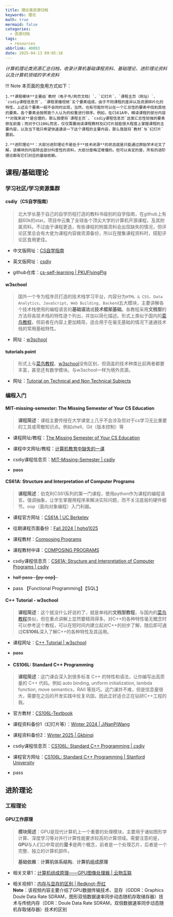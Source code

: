 ```yaml
---
title: 理论类资源归档
keywords: 理论
math: true
mermaid: false
categories:
  - 资源归档
tags:
  - resources
abbrlink: 40893
date: 2025-04-13 09:05:18
---
```


*计算机理论类资源汇总归档，收录计算机基础课程资料、基础理论、进阶理论资料以及计算机领域的学术资料*

!!! Note 
    本页面的食用方式如下：  

    1.**课程模块**主要由`教材（电子书/网页文档）`、`幻灯片`、`课程主页（网址）`、`csdiy课程信息页`、`课程录播视频`五个要素组成，由于不同课程的差异以及资源碎片化的特性，上述五个要素一般不会同时出现，当然，也有可能你可以在一个汇总性的要素中找到其他的要素。各个要素会按照我个人认为的权重进行排序。例如，在CS61A中，精读课程的部分内容**对我来说**是合理的，那么我便将`课程主页`、`csdiy课程信息页`这类汇总性较强的要素排在前面；而对于CS106L而言，仅仅需要阅读课程教材及幻灯片就能很大程度上掌握课程的主要内容，以及当下我只希望快速通读一下这个课程的主要内容，那么我就将`教材`与`幻灯片`置前。  

    2.**进阶理论**：大部分进阶理论不是处于**技术闭源**的状态就是只能通过原始学术论文了解，该模块的内容除去部分科普性的资料，大部分是晦涩难懂的。但可以肯定的是，所有的进阶理论都有它们对应的基础依赖。

## 课程/基础理论

### 学习社区/学习资源集群

#### csdiy（CS自学指南）
>北大学长基于自己的自学历程打造的教科书级别的自学指南，在github上有超60k的star。项目中云集了全球各个顶尖大学的计算机开源课程，及其附属资料。不过由于课程更迭，有些课程的附属资料会出现缺失的情况，但评论区里总会有大佬为课程内容做资源备份，所以在搜集课程资料时，搭配评论区食用更佳。

- 中文版网址：[CS自学指南](https://csdiy.wiki/)

- 英文版网址：[csdiy](https://csdiy.wiki/en)

- github仓库：[cs-self-learning | PKUFlyingPig](https://github.com/PKUFlyingPig/cs-self-learning)

#### w3school
>国外一个专为程序员打造的技术栈学习平台，内容分为`HTML & CSS`、`Data Analytics`、`JavaScript`、`Web Building`、`Backend`五大模块，主要讲解各个技术栈使用的编程语言的**基础语法**或**技术框架基础**。各教程采用**文档型**的方法将各技术栈的特性逐个列出，并加以简化描述。形式上类似于国内的[菜鸟教程](https://www.runoob.com/)，但前者在内容上更加精简，适合用于在毫无基础的情况下速通技术栈的常用基础特性。

- 网址：[w3school](https://www.w3schools.com/)

#### tutorials point
>形式上与[菜鸟教程](https://www.runoob.com/)、[w3school](https://www.w3schools.com/)没有区别，但涵盖的技术种类比前两者都要丰富，甚至还有数学模块。与w3school一样为境外资源。

- 网址：[Tutorial on Technical and Non Technical Subjects](https://www.tutorialspoint.com/index.htm)



### 编程入门

#### MIT-missing-semester: The Missing Semester of Your CS Education
>**课程简述**：课程主要传授在大学课堂上几乎不会涉及但对于cs学习无比重要的工具或零散知识点。例如shell、Git（版本控制）等

- 课程网址/教程：[The Missing Semester of Your CS Education](https://missing.csail.mit.edu/)

- 课程中文网址/教程：[计算机教育中缺失的一课](https://missing-semester-cn.github.io/)

- csdiy课程信息页：[MIT-Missing-Semester | csdiy](https://csdiy.wiki/%E7%BC%96%E7%A8%8B%E5%85%A5%E9%97%A8/MIT-Missing-Semester/)

- ~~pass~~

#### CS61A: Structure and Interpretation of Computer Programs
>**课程简述**：伯克利CS61系列的第一门课程，使用python作为课程的编程语言。强调抽象，让学生掌握用程序来解决实际问题，而不关注底层的硬件细节。oop（面向对象编程）入门利器。

- 课程官方网址：[CS61A | UC Berkeley](https://cs61a.org/)

- 往期课程页面备份：[Fall 2024 | hqhq1025](https://hqhq1025.github.io/cs61a-24fa-backup/)

- 课程教材：[Composing Programs](https://www.composingprograms.com/)

- 课程教材中译：[COMPOSING PROGRAMS](https://composingprograms.netlify.app/)

- csdiy课程信息页：[CS61A: Structure and Interpretation of Computer Programs | csdiy](https://csdiy.wiki/%E7%BC%96%E7%A8%8B%E5%85%A5%E9%97%A8/Python/CS61A/)

- ~~half pass 【py-oop】~~
- pass 【Functional Programming】【SQL】

#### C++ Tutorial - w3school
>**课程简述**：这个就没什么好说的了，就是单纯的**文档型教程**，与国内的[菜鸟教程](https://www.runoob.com)类似，但在重点讲解上显然要精简得多。对C++的各种特性毫无概念时可以参考这个教程，可以在短时间内建立起对C++的初步了解，随后即可通过**CS106L**深入了解C++的各种特性及其运用。

- 课程网址：[C++ Tutorial | w3school](https://www.w3schools.com/cpp/default.asp)

- ~~pass~~

- #### CS106L: Standard C++ Programming
>**课程简述**：这门课会深入到很多标准 C++ 的特性和语法，让你编写出高质量的 C++ 代码。例如 auto binding, uniform initialization, lambda function, move semantics，RAII 等技巧。这门课并不难，但是信息量很大，需要在之后的开发实践中反复巩固，因此正好适合正在钻研C++工程的我。

- 官方教材：[CS106L-Textbook](https://cs106l.github.io/textbook/)

- 课程资料备份1（幻灯片等）：[Winter 2024 | JiNanPiWang](https://github.com/JiNanPiWang/CS106L)
- 课程资料备份2：[Winter 2025 | Gkbinqi](https://github.com/Gkbinqi/CS106L)

- csdiy课程信息页：[CS106L: Standard C++ Programming | csdiy](https://csdiy.wiki/%E7%BC%96%E7%A8%8B%E5%85%A5%E9%97%A8/cpp/CS106L/)

- 课程官方网址：[CS106L: Standard C++ Programming | Stanford University](https://web.stanford.edu/class/cs106l/)

- pass

## 进阶理论

### 工程理论

#### GPU工作原理
>**模块简述**：GPU是现代计算机上一个重要的处理模块，主要用于诸如图形学计算、深度学习等对并行计算性能要求较高的计算领域。需要注意的是，**GPU**与人们口中常说的**显卡**是两个概念，前者是一个处理芯片，后者是一个完整、独立的计算机部件。
>
>**基础依赖**：**计算机体系结构**、**计算机组成原理**

- 相关文章1：[计算机组成原理——GPU图像处理器 | 云物互联](https://www.cnblogs.com/jmilkfan-fanguiju/p/11825032.html)

- 相关视频1：[内存与显存的区别 | Redknot-乔红](https://www.bilibili.com/video/BV1SGXsYxESV/?spm_id_from=333.1245.0.0&vd_source=bf4f387b9668a681bfdcd3b4b0a3b4ee)  
**Note**：该视频内容主要介绍了GPU数据传输技术、显存（GDDR：Graphics Doule Data Rate SDRAM，图形双倍数据速率同步动态随机存取储存器）技术与传统内存（DDR：Doule Data Rate SDRAM，双倍数据速率同步动态随机存取储存器）技术的区别

